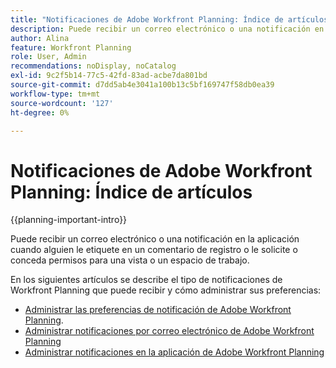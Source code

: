 ```yaml
---
title: "Notificaciones de Adobe Workfront Planning: Índice de artículos"
description: Puede recibir un correo electrónico o una notificación en la aplicación cuando alguien le etiquete en un comentario de registro o le solicite o conceda permisos para una vista o un espacio de trabajo. En los siguientes artículos se describe el tipo de notificaciones de Workfront Planning que puede recibir y cómo administrar las preferencias de notificaciones.
author: Alina
feature: Workfront Planning
role: User, Admin
recommendations: noDisplay, noCatalog
exl-id: 9c2f5b14-77c5-42fd-83ad-acbe7da801bd
source-git-commit: d7dd5ab4e3041a100b13c5bf169747f58db0ea39
workflow-type: tm+mt
source-wordcount: '127'
ht-degree: 0%

---
```



# Notificaciones de Adobe Workfront Planning: Índice de artículos

<!--add this to major TOC and Planning article index-->

{{planning-important-intro}}

Puede recibir un correo electrónico o una notificación en la aplicación cuando alguien le etiquete en un comentario de registro o le solicite o conceda permisos para una vista o un espacio de trabajo.

En los siguientes artículos se describe el tipo de notificaciones de Workfront Planning que puede recibir y cómo administrar sus preferencias:

* [Administrar las preferencias de notificación de Adobe Workfront Planning](/help/quicksilver/planning/notifications/manage-notification-preferences.md).
* [Administrar notificaciones por correo electrónico de Adobe Workfront Planning](/help/quicksilver/planning/notifications/manage-planning-email-notifications.md)
* [Administrar notificaciones en la aplicación de Adobe Workfront Planning](/help/quicksilver/planning/notifications/manage-planning-in-app-notifications.md)

